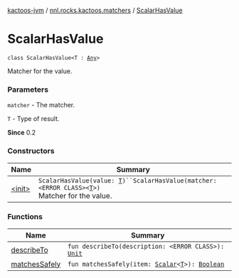 [kactoos-jvm](../../index.md) / [nnl.rocks.kactoos.matchers](../index.md) / [ScalarHasValue](./index.md)

# ScalarHasValue

`class ScalarHasValue<T : `[`Any`](https://kotlinlang.org/api/latest/jvm/stdlib/kotlin/-any/index.html)`>`

Matcher for the value.

### Parameters

`matcher` - The matcher.

`T` - Type of result.

**Since**
0.2

### Constructors

| Name | Summary |
|---|---|
| [&lt;init&gt;](-init-.md) | `ScalarHasValue(value: `[`T`](index.md#T)`)``ScalarHasValue(matcher: <ERROR CLASS><`[`T`](index.md#T)`>)`<br>Matcher for the value. |

### Functions

| Name | Summary |
|---|---|
| [describeTo](describe-to.md) | `fun describeTo(description: <ERROR CLASS>): `[`Unit`](https://kotlinlang.org/api/latest/jvm/stdlib/kotlin/-unit/index.html) |
| [matchesSafely](matches-safely.md) | `fun matchesSafely(item: `[`Scalar`](../../nnl.rocks.kactoos/-scalar/index.md)`<`[`T`](index.md#T)`>): `[`Boolean`](https://kotlinlang.org/api/latest/jvm/stdlib/kotlin/-boolean/index.html) |
